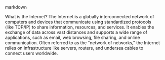 markdown

What is the Internet?
The Internet is a globally interconnected network of computers and devices that communicate using standardized protocols (like TCP/IP) to share information, resources, and services. It enables the exchange of data across vast distances and supports a wide range of applications, such as email, web browsing, file sharing, and online communication. Often referred to as the "network of networks," the Internet relies on infrastructure like servers, routers, and undersea cables to connect users worldwide.
